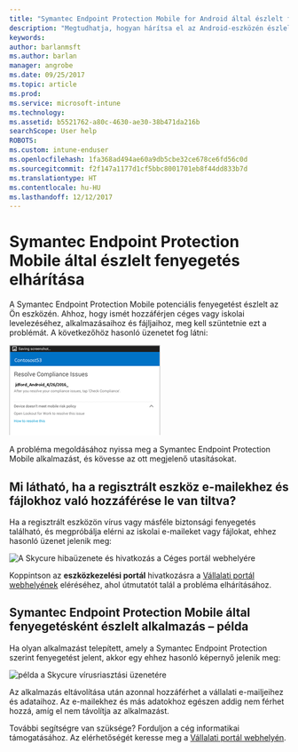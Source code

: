 ```yaml
---
title: "Symantec Endpoint Protection Mobile for Android által észlelt fenyegetések elhárítása | Microsoft Docs"
description: "Megtudhatja, hogyan hárítsa el az Android-eszközén észlelt fenyegetéseket."
keywords: 
author: barlanmsft
ms.author: barlan
manager: angrobe
ms.date: 09/25/2017
ms.topic: article
ms.prod: 
ms.service: microsoft-intune
ms.technology: 
ms.assetid: b5521762-a80c-4630-ae30-38b471da216b
searchScope: User help
ROBOTS: 
ms.custom: intune-enduser
ms.openlocfilehash: 1fa368ad494ae60a9db5cbe32ce678ce6fd56c0d
ms.sourcegitcommit: f2f147a1177d1cf5bbc8001701eb8f44dd833b7d
ms.translationtype: HT
ms.contentlocale: hu-HU
ms.lasthandoff: 12/12/2017
---
```

# <a name="resolve-a-threat-found-by-symantec-endpoint-protection-mobile"></a>Symantec Endpoint Protection Mobile által észlelt fenyegetés elhárítása

A Symantec Endpoint Protection Mobile potenciális fenyegetést észlelt az Ön eszközén. Ahhoz, hogy ismét hozzáférjen céges vagy iskolai levelezéséhez, alkalmazásaihoz és fájljaihoz, meg kell szüntetnie ezt a problémát. A következőhöz hasonló üzenetet fog látni:

![A Skycure fenyegetést talált az eszközön](./media/lookout-threat-found-android.png)

A probléma megoldásához nyissa meg a Symantec Endpoint Protection Mobile alkalmazást, és kövesse az ott megjelenő utasításokat.

## <a name="what-you-might-see-if-your-enrolled-device-is-blocked-from-accessing-email-or-files"></a>Mi látható, ha a regisztrált eszköz e-mailekhez és fájlokhoz való hozzáférése le van tiltva?

Ha a regisztrált eszközön vírus vagy másféle biztonsági fenyegetés található, és megpróbálja elérni az iskolai e-maileket vagy fájlokat, ehhez hasonló üzenet jelenik meg:

![A Skycure hibaüzenete és hivatkozás a Céges portál webhelyére](./media/skycure-list-of-potential-issues-android.png)

Koppintson az **eszközkezelési portál** hivatkozásra a [Vállalati portál webhelyének](https://portal.manage.microsoft.com#HelpDeskDialog) eléréséhez, ahol útmutatót talál a probléma elhárításához.

## <a name="example-of-an-app-that-symantec-endpoint-protection-mobile-sees-as-a-threat"></a>Symantec Endpoint Protection Mobile által fenyegetésként észlelt alkalmazás – példa

Ha olyan alkalmazást telepített, amely a Symantec Endpoint Protection szerint fenyegetést jelent, akkor egy ehhez hasonló képernyő jelenik meg:

![példa a Skycure vírusriasztási üzenetére](./media/skycure-virus-alert-android.png)

Az alkalmazás eltávolítása után azonnal hozzáférhet a vállalati e-mailjeihez és adataihoz. Az e-mailekhez és más adatokhoz egészen addig nem férhet hozzá, amíg el nem távolítja az alkalmazást.

További segítségre van szüksége? Forduljon a cég informatikai támogatásához. Az elérhetőségét keresse meg a [Vállalati portál webhelyén](https://portal.manage.microsoft.com#HelpDeskDialog).

